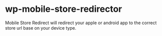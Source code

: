 # wp-mobile-store-redirector
Mobile Store Redirect will redirect your apple or android app to the correct store url base on your device type.
